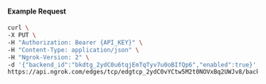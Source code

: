 <!-- Code generated for API Clients. DO NOT EDIT. -->

#### Example Request

```bash
curl \
-X PUT \
-H "Authorization: Bearer {API_KEY}" \
-H "Content-Type: application/json" \
-H "Ngrok-Version: 2" \
-d '{"backend_id":"bkdtg_2ydC0u6tqjEmTqTyv7u0oBIfQp6","enabled":true}' \
https://api.ngrok.com/edges/tcp/edgtcp_2ydC0vYCtw5M2t0NOVxBq2UWJv8/backend
```
